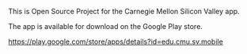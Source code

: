 This is Open Source Project for the Carnegie Mellon Silicon Valley app.

The app is available for download on the Google Play store.

https://play.google.com/store/apps/details?id=edu.cmu.sv.mobile

